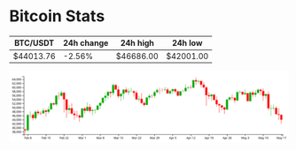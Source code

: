 # Bitcoin Stats

BTC/USDT|24h change|24h high|24h low|
|---|---|---|---|
|$44013.76|-2.56%|$46686.00|$42001.00|

<img src="./chart.svg">
